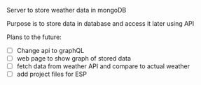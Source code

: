 Server to store weather data in mongoDB

Purpose is to store data in database and access it later using API

Plans to the future:

- [ ] Change api to graphQL
- [ ] web page to show graph of stored data
- [ ] fetch data from weather API and compare to actual weather
- [ ] add project files for ESP